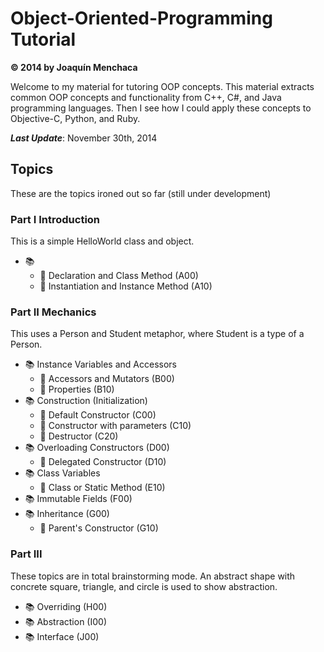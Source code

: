 # Object-Oriented-Programming Tutorial
**© 2014 by Joaquín Menchaca**

Welcome to my material for tutoring OOP concepts.  This material extracts common OOP concepts and functionality from C++, C#, and Java programming languages.  Then I see how I could apply these concepts to Objective-C, Python, and Ruby.

***Last Update***: November 30th, 2014

## Topics

These are the topics ironed out so far (still under development)

### Part I  Introduction

This is a simple HelloWorld class and object.

* :books:
  * :green_book: Declaration and Class Method (A00)
  * :green_book: Instantiation and Instance Method (A10)

### Part II Mechanics

This uses a Person and Student metaphor, where Student is a type of a Person.

* :books: Instance Variables and Accessors
  * :green_book: Accessors and Mutators (B00)
  * :green_book: Properties (B10)
* :books: Construction (Initialization)
   * :green_book: Default Constructor (C00)
   * :green_book: Constructor with parameters (C10)
   * :green_book: Destructor (C20)
* :books: Overloading Constructors (D00)
   * :green_book: Delegated Constructor (D10)
* :books: Class Variables
   * :green_book: Class or Static Method (E10)
* :books: Immutable Fields (F00)
* :books: Inheritance (G00)
  * :green_book: Parent's Constructor (G10)

### Part III

These topics are in total brainstorming mode.  An abstract shape with concrete square, triangle, and circle is used to show abstraction.

* :books: Overriding (H00)
* :books: Abstraction (I00)
* :books: Interface (J00)
